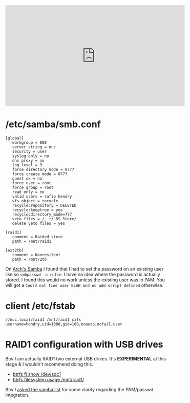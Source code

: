 <iframe width="560" height="315" src="https://www.youtube.com/embed/GwhtoeMx1I8" frameborder="0" allowfullscreen></iframe>

# /etc/samba/smb.conf

	[global]
	   workgroup = 888
	   server string = nuc
	   security = user
	   syslog only = no
	   dns proxy = no
	   log level = 3
	   force directory mode = 0777
	   force create mode = 0777
	   guest ok = no
	   force user = root
	   force group = root
	   read only = no
	   valid users = rufie hendry
	   vfs object = recycle
	   recycle:repository = DELETED
	   recycle:keeptree = yes
	   recycle:directory_mode=777
	   veto files = /._*/.DS_Store/
	   delete veto files = yes

	[raid1]
	   comment = Raided store
	   path = /mnt/raid1

	[ext2tb]
	   comment = Nonresilent
	   path = /mnt/2tb

On [Arch's Samba](https://wiki.archlinux.org/index.php/Samba) I found that I
had to set the password on an existing user like so `smbpasswd -a rufie`. I
have no idea where the password is actually stored. I found this would no work
unless the existing user was in PAM. You will get a `Could not find user BLAH
and no add script defined` otherwise.

# client /etc/fstab

	//nuc.local/raid1 /mnt/raid1 cifs username=hendry,uid=1000,gid=100,noauto,nofail,user

# RAID1 configuration with USB drives

Btw I am actually RAID1 two external USB drives. It's **EXPERIMENTAL** at this
stage & I wouldn't recommend doing this.

* [btrfs fi show /dev/sdc1](http://s.natalian.org/2016-05-02/show.txt)
* [btrfs filesystem usage /mnt/raid1/](http://s.natalian.org/2016-05-02/usage.txt)

Btw I [asked the samba
list](https://lists.samba.org/archive/samba/2016-May/199652.html) for some
clarity regarding the PAM/passwd integration.
